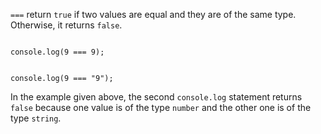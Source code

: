 `===` return `true` if
two values are equal
and
they are of the same type.
Otherwise,
it returns `false`.

<Editor lang="javascript">
<code>
console.log(9 === 9);

console.log(9 === "9");
</code>
</Editor>

In the example given above, the
second `console.log` statement
returns `false` because one value
is of the type `number` and the
other one is of the type `string`.
